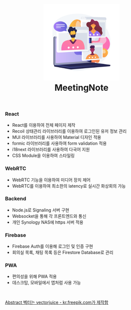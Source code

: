 <h1 align="center">
  <a href="https://zzingobomi.github.io/meeting-note"><img src="./main-logo.png" alt="MeetingNote" height="250px"></a>
  <br>
  MeetingNote
  <br>
</h1>
<br>

### React

- React를 이용하여 전체 페이지 제작
- Recoil 상태관리 라이브러리를 이용하여 로그인된 유저 정보 관리
- MUI 라이브러리를 사용하여 Material 디자인 적용
- formic 라이브러리를 사용하여 form validation 적용
- i18next 라이브러리를 사용하여 다국어 지원
- CSS Module을 이용하여 스타일링

### WebRTC

- WebRTC 기능을 이용하여 미디어 장치 제어
- WebRTC를 이용하여 최소한의 latency로 실시간 화상회의 가능

### Backend

- Node.js로 Signaling 서버 구현
- Websocket을 통해 각 프론트엔드와 통신
- 개인 Synology NAS에 https 서버 적용

### Firebase

- Firebase Auth를 이용해 로그인 및 인증 구현
- 회의실 목록, 채팅 목록 등은 Firestore Database로 관리

### PWA

- 편의성을 위해 PWA 적용
- 데스크탑, 모바일에서 앱처럼 사용 가능

<br>

[Abstract 벡터는 vectorjuice - kr.freepik.com가 제작함](https://kr.freepik.com/vectors/abstract)
